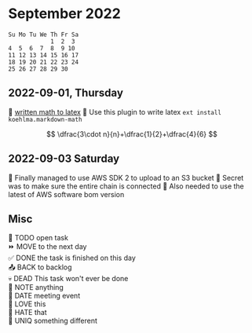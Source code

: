 September 2022
==============

    Su Mo Tu We Th Fr Sa  
                1  2  3  
    4  5  6  7  8  9 10  
    11 12 13 14 15 16 17  
    18 19 20 21 22 23 24  
    25 26 27 28 29 30     

2022-09-01, Thursday
--------------------

📌 [written math to latex](https://webdemo.myscript.com/views/math)
📌 Use this plugin to write latex `ext install koehlma.markdown-math`

$$
\dfrac{3\cdot n}{n}+\dfrac{1}{2}+\dfrac{4}{6}
$$

2022-09-03 Saturday
-------------------

📌 Finally managed to use AWS SDK 2 to upload to an S3 bucket
📌 Secret was to make sure the entire chain is connected
📌 Also needed to use the latest of AWS software bom version

Misc
----

🔲 TODO open task  
⏩ MOVE to the next day  
✅ DONE the task is finished on this day  
📤 BACK to backlog  
💀 DEAD This task won't ever be done  
📌 NOTE anything  
📅 DATE meeting event  
🙂 LOVE this  
🙁 HATE that  
🦄 UNIQ something different  

